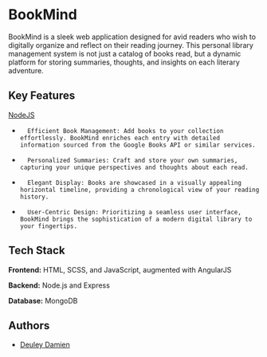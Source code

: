 
# BookMind

BookMind is a sleek web application designed for avid readers who wish to digitally organize and reflect on their reading journey. This personal library management system is not just a catalog of books read, but a dynamic platform for storing summaries, thoughts, and insights on each literary adventure.
## Key Features

[NodeJS](https://)
-       Efficient Book Management: Add books to your collection effortlessly. BookMind enriches each entry with detailed information sourced from the Google Books API or similar services. 
-       Personalized Summaries: Craft and store your own summaries, capturing your unique perspectives and thoughts about each read. 
-       Elegant Display: Books are showcased in a visually appealing horizontal timeline, providing a chronological view of your reading history.
-       User-Centric Design: Prioritizing a seamless user interface, BookMind brings the sophistication of a modern digital library to your fingertips.

## Tech Stack

**Frontend:** HTML, SCSS, and JavaScript, augmented with AngularJS

**Backend:** Node.js and Express

**Database:** MongoDB

## Authors

- [Deuley Damien](https://github.com/Sounken)


